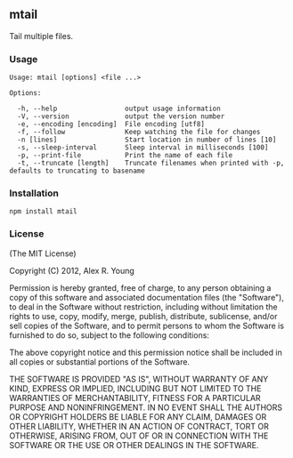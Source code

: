 ## mtail

Tail multiple files.

### Usage

    Usage: mtail [options] <file ...>

    Options:

      -h, --help                 output usage information
      -V, --version              output the version number
      -e, --encoding [encoding]  File encoding [utf8]
      -f, --follow               Keep watching the file for changes
      -n [lines]                 Start location in number of lines [10]
      -s, --sleep-interval       Sleep interval in milliseconds [100]
      -p, --print-file           Print the name of each file
      -t, --truncate [length]    Truncate filenames when printed with -p, defaults to truncating to basename

### Installation

    npm install mtail

### License

(The MIT License)

Copyright (C) 2012, Alex R. Young

Permission is hereby granted, free of charge, to any person obtaining a copy of this software and associated documentation files (the "Software"), to deal in the Software without restriction, including without limitation the rights to use, copy, modify, merge, publish, distribute, sublicense, and/or sell copies of the Software, and to permit persons to whom the Software is furnished to do so, subject to the following conditions:

The above copyright notice and this permission notice shall be included in all copies or substantial portions of the Software.

THE SOFTWARE IS PROVIDED "AS IS", WITHOUT WARRANTY OF ANY KIND, EXPRESS OR IMPLIED, INCLUDING BUT NOT LIMITED TO THE WARRANTIES OF MERCHANTABILITY, FITNESS FOR A PARTICULAR PURPOSE AND NONINFRINGEMENT. IN NO EVENT SHALL THE AUTHORS OR COPYRIGHT HOLDERS BE LIABLE FOR ANY CLAIM, DAMAGES OR OTHER LIABILITY, WHETHER IN AN ACTION OF CONTRACT, TORT OR OTHERWISE, ARISING FROM, OUT OF OR IN CONNECTION WITH THE SOFTWARE OR THE USE OR OTHER DEALINGS IN THE SOFTWARE.
